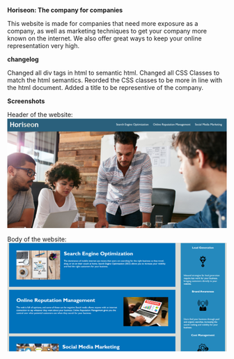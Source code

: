 **Horiseon: The company for companies**

This website is made for companies that need more exposure 
as a company, as well as marketing techniques to get your
company more known on the internet. We also offer great
ways to keep your online representation very high.

**changelog**       

Changed all div tags in html to semantic html. 
Changed all CSS Classes to match the html semantics.
Reorded the CSS classes to be more in line with the html document.
Added a title to be representive of the company.
  

**Screenshots**

Header of the website:
![](assets/images/Screenshot_1.png)

Body of the website:
![](assets/images/Screenshot_2.png)


